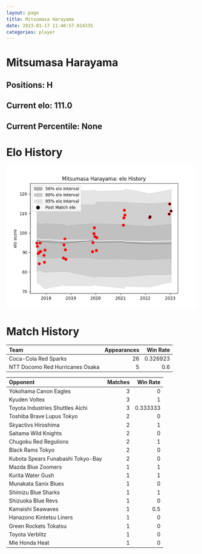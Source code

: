 ```yaml
---  
layout: page  
title: Mitsumasa Harayama  
date: 2023-01-17 11:40:57.014335  
categories: player  
---
```

# Mitsumasa Harayama

## Positions: H

## Current elo: 111.0

## Current Percentile: None

# Elo History


![elo history](history_MitsumasaHarayama.png)
# Match History


| Team                            |   Appearances |   Win Rate |
|:--------------------------------|--------------:|-----------:|
| Coca-Cola Red Sparks            |            26 |   0.326923 |
| NTT Docomo Red Hurricanes Osaka |             5 |   0.6      |

| Opponent                          |   Matches |   Win Rate |
|:----------------------------------|----------:|-----------:|
| Yokohama Canon Eagles             |         3 |   0        |
| Kyuden Voltex                     |         3 |   1        |
| Toyota Industries Shuttles Aichi  |         3 |   0.333333 |
| Toshiba Brave Lupus Tokyo         |         2 |   0        |
| Skyactivs Hiroshima               |         2 |   1        |
| Saitama Wild Knights              |         2 |   0        |
| Chugoku Red Regulions             |         2 |   1        |
| Black Rams Tokyo                  |         2 |   0        |
| Kubota Spears Funabashi Tokyo-Bay |         2 |   0        |
| Mazda Blue Zoomers                |         1 |   1        |
| Kurita Water Gush                 |         1 |   1        |
| Munakata Sanix Blues              |         1 |   0        |
| Shimizu Blue Sharks               |         1 |   1        |
| Shizuoka Blue Revs                |         1 |   0        |
| Kamaishi Seawaves                 |         1 |   0.5      |
| Hanazono Kintetsu Liners          |         1 |   0        |
| Green Rockets Tokatsu             |         1 |   0        |
| Toyota Verblitz                   |         1 |   0        |
| Mie Honda Heat                    |         1 |   0        |